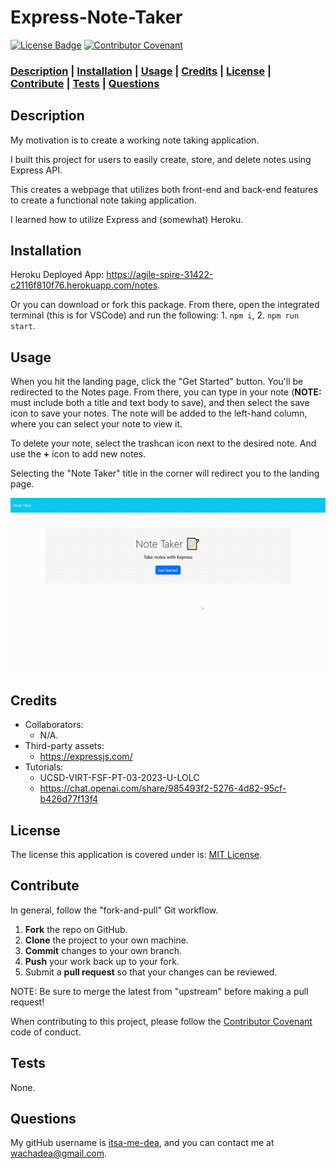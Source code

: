 # Express-Note-Taker

[![License Badge](https://img.shields.io/badge/license-MIT%20License-green?style=for-the-badge&logo=appveyor)](https://mit-license.org/)
[![Contributor Covenant](https://img.shields.io/badge/Contributor%20Covenant-2.1-4baaaa.svg?style=for-the-badge&logo=appveyor)](https://www.contributor-covenant.org/version/2/1/code_of_conduct/)

### **[Description](#description) | [Installation](#installation) | [Usage](#usage) | [Credits](#credits) | [License](#license) | [Contribute](#contribute) | [Tests](#tests) | [Questions](#questions)**

## Description

My motivation is to create a working note taking application.

I built this project for users to easily create, store, and delete notes using Express API. 

This creates a webpage that utilizes both front-end and back-end features to create a functional note taking application.

I learned how to utilize Express and (somewhat) Heroku.

## Installation

Heroku Deployed App: https://agile-spire-31422-c2116f810f76.herokuapp.com/notes.

Or you can download or fork this package. From there, open the integrated terminal (this is for VSCode) and run the following: 1. `npm i`, 2. `npm run start`. 

## Usage

When you hit the landing page, click the "Get Started" button. You'll be redirected to the Notes page. From there, you can type in your note (**NOTE:** must include both a title and text body to save), and then select the save icon to save your notes. The note will be added to the left-hand column, where you can select your note to view it. 

To delete your note, select the trashcan icon next to the desired note. And use the **+** icon to add new notes.

Selecting the "Note Taker" title in the corner will redirect you to the landing page.

![example of final product](./Assets/screen-capture-expressNoteTaker.gif)

## Credits

- Collaborators: 
  - N/A.
- Third-party assets: 
  - https://expressjs.com/
- Tutorials: 
  - UCSD-VIRT-FSF-PT-03-2023-U-LOLC
  - https://chat.openai.com/share/985493f2-5276-4d82-95cf-b426d77f13f4


## License

 The license this application is covered under is: [MIT License](https://mit-license.org/).

## Contribute

In general, follow the "fork-and-pull" Git workflow.

  1. **Fork** the repo on GitHub.
  2. **Clone** the project to your own machine.
  3. **Commit** changes to your own branch.
  4. **Push** your work back up to your fork.
  5. Submit a **pull request** so that your changes can be reviewed.
    
  NOTE: Be sure to merge the latest from "upstream" before making a pull request!
  
  When contributing to this project, please follow the [Contributor Covenant](https://www.contributor-covenant.org/version/2/1/code_of_conduct/) code of conduct.

## Tests

None.

## Questions

My gitHub username is [itsa-me-dea](https://github.com/itsa-me-dea), and you can contact me at wachadea@gmail.com.